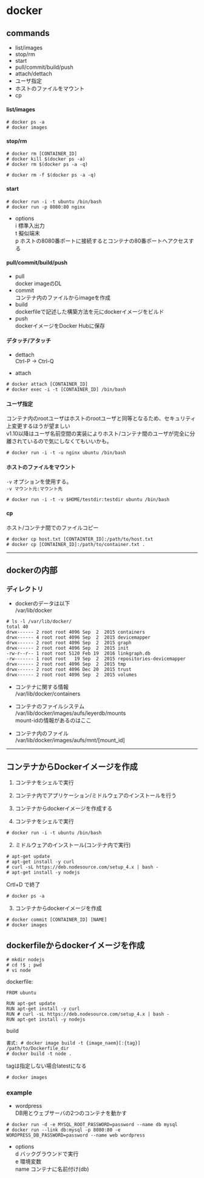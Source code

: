 # docker

## commands

- list/images  
- stop/rm  
- start  
- pull/commit/build/push  
- attach/dettach  
- ユーザ指定  
- ホストのファイルをマウント  
- cp  

#### list/images

```
# docker ps -a
# docker images
```

#### stop/rm

```
# docker rm [CONTAINER_ID]
# docker kill $(docker ps -a)
# docker rm $(docker ps -a -q)

# docker rm -f $(docker ps -a -q)
```

#### start

```
# docker run -i -t ubuntu /bin/bash
# docker run -p 8080:80 nginx
```

- options  
i 標準入出力  
t 擬似端末  
p ホストの8080番ポートに接続するとコンテナの80番ポートへアクセスする  


#### pull/commit/build/push

- pull  
docker imageのDL  
- commit  
コンテナ内のファイルからimageを作成  
- build  
dockerfileで記述した構築方法を元にdockerイメージをビルド  
- push  
dockerイメージをDocker Hubに保存  

#### デタッチ/アタッチ

- dettach  
Ctrl-P -> Ctrl-Q  

- attach  

```
# docker attach [CONTAINER_ID]
# docker exec -i -t [CONTAINER_ID] /bin/bash
```

#### ユーザ指定
コンテナ内のrootユーザはホストのrootユーザと同等となるため、セキュリティ上変更するほうが望ましい  
v1.10以降はユーザ名前空間の実装によりホスト/コンテナ間のユーザが完全に分離されているので気にしなくてもいいかも。

```
# docker run -i -t -u nginx ubuntu /bin/bash
```

#### ホストのファイルをマウント
`-v` オプションを使用する。  
`-v マウント元:マウント先`

```
# docker run -i -t -v $HOME/testdir:testdir ubuntu /bin/bash
```

#### cp
ホスト/コンテナ間でのファイルコピー

```
# docker cp host.txt [CONTAINTER_ID]:/path/to/host.txt
# docker cp [CONTAINER_ID]:/path/to/container.txt .
```

---

## dockerの内部

### ディレクトリ

- dockerのデータは以下  
/var/lib/docker

```
# ls -l /var/lib/docker/
total 40
drwx------ 2 root root 4096 Sep  2  2015 containers
drwx------ 4 root root 4096 Sep  2  2015 devicemapper
drwx------ 2 root root 4096 Sep  2  2015 graph
drwx------ 2 root root 4096 Sep  2  2015 init
-rw-r--r-- 1 root root 5120 Feb 19  2016 linkgraph.db
-rw------- 1 root root   19 Sep  2  2015 repositories-devicemapper
drwx------ 2 root root 4096 Sep  2  2015 tmp
drwx------ 2 root root 4096 Dec 20  2015 trust
drwx------ 2 root root 4096 Sep  2  2015 volumes
```

- コンテナに関する情報  
/var/lib/docker/containers

- コンテナのファイルシステム  
/var/lib/docker/images/aufs/leyerdb/mounts  
  mount-idの情報があるのはここ

- コンテナ内のファイル  
/var/lib/docker/images/aufs/mnt/[mount_id]

---

## コンテナからDockerイメージを作成

1. コンテナをシェルで実行  
2. コンテナ内でアプリケーション/ミドルウェアのインストールを行う  
3. コンテナからdockerイメージを作成する  

1. コンテナをシェルで実行  

```
# docker run -i -t ubuntu /bin/bash
```

2. ミドルウェアのインストール(コンテナ内で実行)

```
# apt-get update
# apt-get install -y curl
# curl -sL https://deb.nodesource.com/setup_4.x | bash -
# apt-get install -y nodejs
```

Crtl+D で終了

```
# docker ps -a
```

3. コンテナからdockerイメージを作成

```
# docker commit [CONTAINER_ID] [NAME]
# docker images
```

## dockerfileからdockerイメージを作成

```
# mkdir nodejs
# cd !$ ; pwd
# vi node
```

dockerfile:

```
FROM ubuntu

RUN apt-get update
RUN apt-get install -y curl
RUN # curl -sL https://deb.nodesource.com/setup_4.x | bash -
RUN apt-get install -y nodejs
```

build

```
書式: # docker image build -t {image_naem}[:{tag}] /path/to/Dockerfile_dir
# docker build -t node .
```

tagは指定しない場合latestになる

```
# docker images
```

### example

- wordpress  
DB用とウェブサーバの2つのコンテナを動かす

```
# docker run -d -e MYSQL_ROOT_PASSWORD=password --name db mysql
# docker run --link db:mysql -p 8080:80 -e WORDPRESS_DB_PASSWORD=password --name web wordpress
```

- options  
d バックグラウンドで実行  
e 環境変数  
name コンテナに名前付け(db)  

